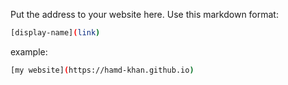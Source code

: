 Put the address to your website here. Use this markdown format:

```bash
[display-name](link)
```

example:
```bash
[my website](https://hamd-khan.github.io)
```